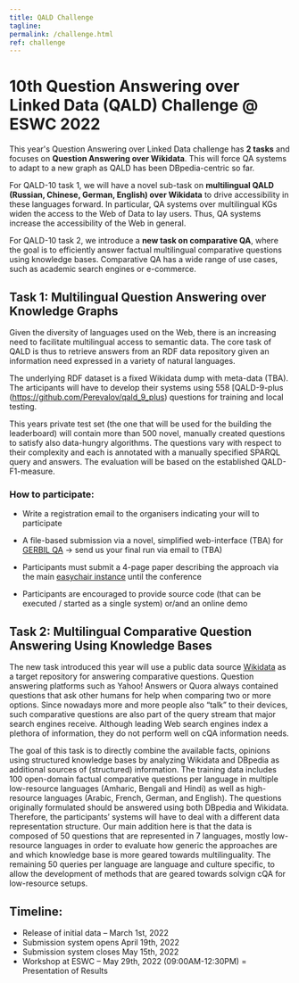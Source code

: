 ```yaml
---
title: QALD Challenge
tagline: 
permalink: /challenge.html
ref: challenge
---
```


# 10th Question Answering over Linked Data (QALD) Challenge @ ESWC 2022

This year's Question Answering over Linked Data challenge has **2 tasks** and focuses on **Question Answering over Wikidata**. This will force QA systems to adapt to a new graph as QALD has been DBpedia-centric so far. 

For QALD-10 task 1, we will have a novel sub-task on **multilingual QALD (Russian, Chinese, German, English) over Wikidata** to drive accessibility in these languages forward. In particular, QA systems over multilingual KGs widen the access to the Web of Data to lay users. Thus, QA systems increase the accessibility of the Web in general.

For QALD-10 task 2, we introduce a **new task on comparative QA**, where the goal is to efficiently answer factual multilingual comparative questions using knowledge bases. Comparative QA has a wide range of use cases, such as academic search engines or e-commerce.

## Task 1: Multilingual Question Answering over Knowledge Graphs

Given the diversity of languages used on the Web, there is an increasing need to facilitate multilingual access to semantic data. The core task of QALD is thus to retrieve answers from an RDF data repository given an information need expressed in a variety of natural languages.

The underlying RDF dataset is a fixed Wikidata dump with meta-data (TBA). The articipants will have to develop their systems using 558 [QALD-9-plus (https://github.com/Perevalov/qald_9_plus) questions for training and local testing.

This years private test set (the one that will be used for the building the leaderboard) will contain more than 500 novel, manually created questions to satisfy also data-hungry algorithms. The questions vary with respect to their complexity and each is annotated with a manually specified SPARQL query and answers. The evaluation will be based on the established QALD-F1-measure.

### How to participate:
* Write a registration email to the organisers indicating your will to participate
* A file-based submission via a novel, simplified web-interface (TBA) for [GERBIL QA](https://gerbil-qa.aksw.org/gerbil) -> send us your final run via email to (TBA)
* Participants must submit a 4-page paper describing the approach via the main [easychair instance](https://easychair.org/conferences/?conf=nliwod7) until the conference 

* Participants are encouraged to provide source code (that can be executed / started as a single system) or/and an online demo


## Task 2: Multilingual Comparative Question Answering Using Knowledge Bases

The new task introduced this year will use a public data source [Wikidata](https://www.wikidata.org/) as a target repository for answering comparative questions. Question answering platforms such as Yahoo! Answers or Quora always contained questions that ask other humans for help when comparing two or more options. Since nowadays more and more people also “talk” to their devices, such comparative questions are also part of the query stream that major search engines receive. Although leading Web search engines index a plethora of information, they do not perform well on cQA information needs. 

The goal of this task is to directly combine the available facts, opinions using structured knowledge bases by analyzing Wikidata and DBpedia as additional sources of (structured) information. The training data includes 100 open-domain factual comparative questions per language in multiple low-resource languages (Amharic, Bengali and Hindi) as well as high-resource languages (Arabic, French, German, and English). The questions originally formulated should be answered using both DBpedia and Wikidata. Therefore, the participants’ systems will have to deal with a different data representation structure. Our main addition here is that the data is composed of 50 questions that are represented in 7 languages, mostly low-resource languages in order to evaluate how generic the approaches are and which knowledge base is more geared towards multilinguality. The remaining 50 queries per language are language and culture specific, to allow the development of methods that are geared towards solvign cQA for low-resource setups. 

## Timeline:
* Release of initial data – March 1st, 2022
* Submission system opens April 19th, 2022
* Submission system closes May 15th, 2022
* Workshop at ESWC – May 29th, 2022 (09:00AM-12:30PM) = Presentation of Results
